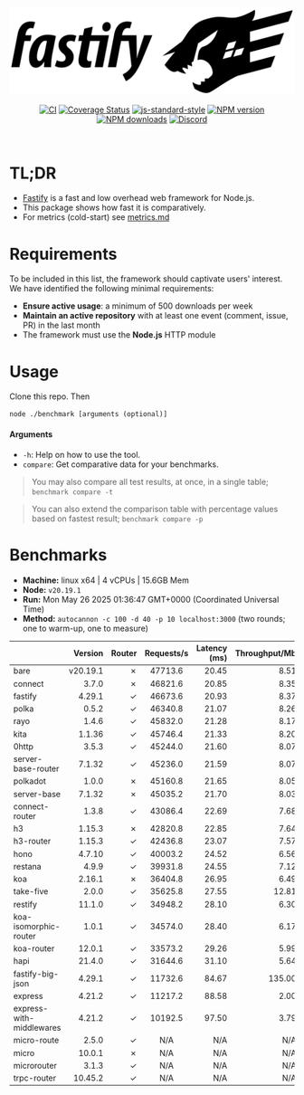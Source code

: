 <div align="center">
  <img src="https://github.com/fastify/graphics/raw/HEAD/fastify-landscape-outlined.svg" width="650" height="auto"/>
</div>

<div align="center">

[![CI](https://github.com/fastify/fastify/workflows/ci/badge.svg)](https://github.com/fastify/fastify/actions/workflows/ci.yml)
[![Coverage Status](https://coveralls.io/repos/github/fastify/fastify/badge.svg?branch=master)](https://coveralls.io/github/fastify/fastify?branch=master)
[![js-standard-style](https://img.shields.io/badge/code%20style-standard-brightgreen.svg?style=flat)](http://standardjs.com/)
[![NPM version](https://img.shields.io/npm/v/fastify.svg?style=flat)](https://www.npmjs.com/package/fastify)
[![NPM downloads](https://img.shields.io/npm/dm/fastify.svg?style=flat)](https://www.npmjs.com/package/fastify) [![Discord](https://img.shields.io/discord/725613461949906985)](https://discord.gg/fastify)

</div>
<br />

# TL;DR

* [Fastify](https://github.com/fastify/fastify) is a fast and low overhead web framework for Node.js.
* This package shows how fast it is comparatively.
* For metrics (cold-start) see [metrics.md](./METRICS.md)

# Requirements

To be included in this list, the framework should captivate users' interest. We have identified the following minimal requirements:
- **Ensure active usage**: a minimum of 500 downloads per week
- **Maintain an active repository** with at least one event (comment, issue, PR) in the last month
- The framework must use the **Node.js** HTTP module

# Usage

Clone this repo. Then 

```
node ./benchmark [arguments (optional)]
```

#### Arguments

* `-h`: Help on how to use the tool.
* `compare`: Get comparative data for your benchmarks.

> You may also compare all test results, at once, in a single table; `benchmark compare -t`

> You can also extend the comparison table with percentage values based on fastest result; `benchmark compare -p`
# Benchmarks

* __Machine:__ linux x64 | 4 vCPUs | 15.6GB Mem
* __Node:__ `v20.19.1`
* __Run:__ Mon May 26 2025 01:36:47 GMT+0000 (Coordinated Universal Time)
* __Method:__ `autocannon -c 100 -d 40 -p 10 localhost:3000` (two rounds; one to warm-up, one to measure)

|                          | Version  | Router | Requests/s | Latency (ms) | Throughput/Mb |
| :--                      | --:      | --:    | :-:        | --:          | --:           |
| bare                     | v20.19.1 | ✗      | 47713.6    | 20.45        | 8.51          |
| connect                  | 3.7.0    | ✗      | 46821.6    | 20.85        | 8.35          |
| fastify                  | 4.29.1   | ✓      | 46673.6    | 20.93        | 8.37          |
| polka                    | 0.5.2    | ✓      | 46340.8    | 21.07        | 8.26          |
| rayo                     | 1.4.6    | ✓      | 45832.0    | 21.28        | 8.17          |
| kita                     | 1.1.36   | ✓      | 45746.4    | 21.33        | 8.20          |
| 0http                    | 3.5.3    | ✓      | 45244.0    | 21.60        | 8.07          |
| server-base-router       | 7.1.32   | ✓      | 45236.0    | 21.59        | 8.07          |
| polkadot                 | 1.0.0    | ✗      | 45160.8    | 21.65        | 8.05          |
| server-base              | 7.1.32   | ✗      | 45035.2    | 21.70        | 8.03          |
| connect-router           | 1.3.8    | ✓      | 43086.4    | 22.69        | 7.68          |
| h3                       | 1.15.3   | ✗      | 42820.8    | 22.85        | 7.64          |
| h3-router                | 1.15.3   | ✓      | 42436.8    | 23.07        | 7.57          |
| hono                     | 4.7.10   | ✓      | 40003.2    | 24.52        | 6.56          |
| restana                  | 4.9.9    | ✓      | 39931.8    | 24.55        | 7.12          |
| koa                      | 2.16.1   | ✗      | 36404.8    | 26.95        | 6.49          |
| take-five                | 2.0.0    | ✓      | 35625.8    | 27.55        | 12.81         |
| restify                  | 11.1.0   | ✓      | 34948.2    | 28.10        | 6.30          |
| koa-isomorphic-router    | 1.0.1    | ✓      | 34574.0    | 28.40        | 6.17          |
| koa-router               | 12.0.1   | ✓      | 33573.2    | 29.26        | 5.99          |
| hapi                     | 21.4.0   | ✓      | 31644.6    | 31.10        | 5.64          |
| fastify-big-json         | 4.29.1   | ✓      | 11732.6    | 84.67        | 135.00        |
| express                  | 4.21.2   | ✓      | 11217.2    | 88.58        | 2.00          |
| express-with-middlewares | 4.21.2   | ✓      | 10192.5    | 97.50        | 3.79          |
| micro-route              | 2.5.0    | ✓      | N/A        | N/A          | N/A           |
| micro                    | 10.0.1   | ✗      | N/A        | N/A          | N/A           |
| microrouter              | 3.1.3    | ✓      | N/A        | N/A          | N/A           |
| trpc-router              | 10.45.2  | ✓      | N/A        | N/A          | N/A           |
